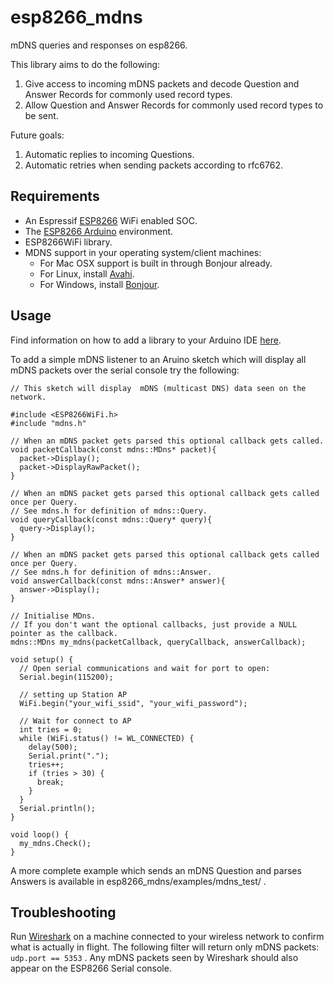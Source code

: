 # esp8266_mdns
mDNS queries and responses on esp8266.

This library aims to do the following:
 1. Give access to incoming mDNS packets and decode Question and Answer Records for commonly used record types.
 2. Allow Question and Answer Records for commonly used record types to be sent.

Future goals:
 1. Automatic replies to incoming Questions.
 2. Automatic retries when sending packets according to rfc6762.

Requirements
------------
- An Espressif [ESP8266](http://www.esp8266.com/) WiFi enabled SOC.
- The [ESP8266 Arduino](https://github.com/esp8266/Arduino) environment.
- ESP8266WiFi library.
- MDNS support in your operating system/client machines:
  - For Mac OSX support is built in through Bonjour already.
  - For Linux, install [Avahi](http://avahi.org/).
  - For Windows, install [Bonjour](http://www.apple.com/support/bonjour/).

Usage
-----
Find information on how to add a library to your Arduino IDE [here](https://www.arduino.cc/en/Guide/Libraries).

To add a simple mDNS listener to an Aruino sketch which will display all mDNS packets over the serial console try the following:

```
// This sketch will display  mDNS (multicast DNS) data seen on the network.

#include <ESP8266WiFi.h>
#include "mdns.h"

// When an mDNS packet gets parsed this optional callback gets called.
void packetCallback(const mdns::MDns* packet){
  packet->Display();
  packet->DisplayRawPacket();
}

// When an mDNS packet gets parsed this optional callback gets called once per Query.
// See mdns.h for definition of mdns::Query.
void queryCallback(const mdns::Query* query){
  query->Display();
}

// When an mDNS packet gets parsed this optional callback gets called once per Query.
// See mdns.h for definition of mdns::Answer.
void answerCallback(const mdns::Answer* answer){
  answer->Display();
}

// Initialise MDns.
// If you don't want the optional callbacks, just provide a NULL pointer as the callback.
mdns::MDns my_mdns(packetCallback, queryCallback, answerCallback);

void setup() {
  // Open serial communications and wait for port to open:
  Serial.begin(115200);

  // setting up Station AP
  WiFi.begin("your_wifi_ssid", "your_wifi_password");

  // Wait for connect to AP
  int tries = 0;
  while (WiFi.status() != WL_CONNECTED) {
    delay(500);
    Serial.print(".");
    tries++;
    if (tries > 30) {
      break;
    }
  }
  Serial.println();
}

void loop() {
  my_mdns.Check();
}
```

A more complete example which sends an mDNS Question and parses Answers is available in esp8266_mdns/examples/mdns_test/ .

Troubleshooting
---------------
Run [Wireshark](https://www.wireshark.org/) on a machine connected to your wireless network to confirm what is actually in flight.
The following filter will return only mDNS packets: ```udp.port == 5353``` .
Any mDNS packets seen by Wireshark should also appear on the ESP8266 Serial console.
